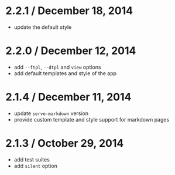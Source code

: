 2.2.1 / December 18, 2014
==================
  * update the default style

2.2.0 / December 12, 2014
==================
  * add `--ftpl`, `--dtpl` and `view` options
  * add default templates and style of the app
  
2.1.4 / December 11, 2014
==================
  * update `serve-markdown` version
  * provide custom template and style support for markdown pages

2.1.3 / October 29, 2014
==================

  * add test suites
  * add `silent` option
